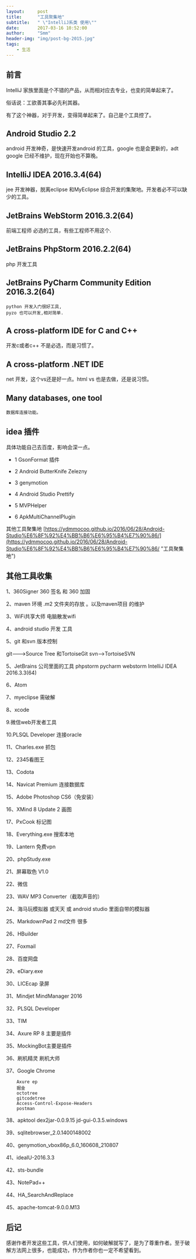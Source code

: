 ```yaml
---
layout:     post
title:      "工具聚集地"
subtitle:   " \"IntelliJ系类 使用\""
date:       2017-03-16 10:52:00
author:     "Smm"
header-img: "img/post-bg-2015.jpg"
tags:
    - 生活
---
```



## 前言  

IntelliJ 家族里面是个不错的产品，从而相对应去专业，也变的简单起来了。

俗话说：工欲善其事必先利其器。

有了这个神器，对于开发，变得简单起来了。自己是个工具控了。

## Android Studio 2.2

	
android 开发神奇，是快速开发android 的工具，google 也是会更新的，adt google 已经不维护，现在开始也不算晚。

## IntelliJ IDEA 2016.3.4(64)

jee 开发神器，脱离eclipse 和MyEclipse 综合开发的集聚地。开发者必不可以缺少的工具。

## JetBrains WebStorm 2016.3.2(64)

前端工程师 必选的工具，有些工程师不用这个.

## JetBrains PhpStorm 2016.2.2(64)

php 开发工具

## JetBrains PyCharm Community Edition 2016.3.2(64)
	python 开发入门很好工具,
	pyzo 也可以开发,相对简单.
## A cross-platform IDE for C and C++

开发c或者c++ 不是必选，而是习惯了。

## A cross-platform .NET IDE 
net 开发，这个vs还是好一点。html vs 也是去做，还是说习惯。
## Many databases, one tool 
	数据库连接功能。
	
## idea 插件

具体功能自己去百度，影响会深一点。

 - 1 GsonFormat 插件
 
 - 2 Android ButterKnife Zelezny
 
 - 3 genymotion
 
 - 4 Android Studio Prettify
 
 - 5 MVPHelper
 
 - 6 ApkMultiChannelPlugin 
 
 其他工具聚集地
    [https://ydmmocoo.github.io/2016/06/28/Android-Studio%E6%8F%92%E4%BB%B6%E6%95%B4%E7%90%86/](https://ydmmocoo.github.io/2016/06/28/Android-Studio%E6%8F%92%E4%BB%B6%E6%95%B4%E7%90%86/ "工具聚集地")
	
	
## 其他工具收集

1、360Signer 360 签名 和 360 加固 

2、maven 环境 .m2 文件夹的存放 。以及maven项目 的维护

3、WiFi共享大师  电脑散发wifi

4、android studio 开发 工具

5、git 和svn 版本控制

git--->Source Tree 和TortoiseGit
svn-->TortoiseSVN

5、JetBrains 公司里面的工具
	phpstorm
	pycharm
	webstorm
	IntelliJ IDEA 2016.3.3(64)

6、Atom 

7、myeclipse 需破解

8、xcode 

9.微信web开发者工具 

10.PLSQL Developer 连接oracle

11、Charles.exe   抓包

12、2345看图王  

13、Codota 

14、Navicat Premium 连接数据库

15、Adobe Photoshop CS6（免安装）

16、XMind 8 Update 2  画图

17、PxCook  标记图

18、Everything.exe  搜索本地

19、Lantern   免费vpn

20、phpStudy.exe  

21、屏幕取色 V1.0

22、微信

23、WAV MP3 Converter（截取声音的）

24、海马玩模拟器 或天天 或 android studio 里面自带的模拟器

25、MarkdownPad 2  md文件 很多

26、HBuilder  

27、Foxmail

28、百度网盘

29、eDiary.exe  

30、LICEcap  录屏

31、Mindjet MindManager 2016

32、PLSQL Developer

33、TIM

34、Axure RP 8 主要是插件

35、MockingBot主要是插件

36、刷机精灵 刷机大师

37、Google Chrome

		Axure ep
		掘金
		octotree
		gitcodetree
		Access-Control-Expose-Headers 
		postman

		
38、apktool dex2jar-0.0.9.15 jd-gui-0.3.5.windows

39、sqlitebrowser_2.0.1400148002

40、genymotion_vbox86p_6.0_160608_210807

41、ideaIU-2016.3.3

42、sts-bundle

43、NotePad++

44、HA_SearchAndReplace

45、apache-tomcat-9.0.0.M13 





	

## 后记

感谢作者开发这些工具，供人们使用，如何破解就写了，是为了尊重作者。至于破解方法网上很多，也能成功，作为作者你也一定不希望看到。

	